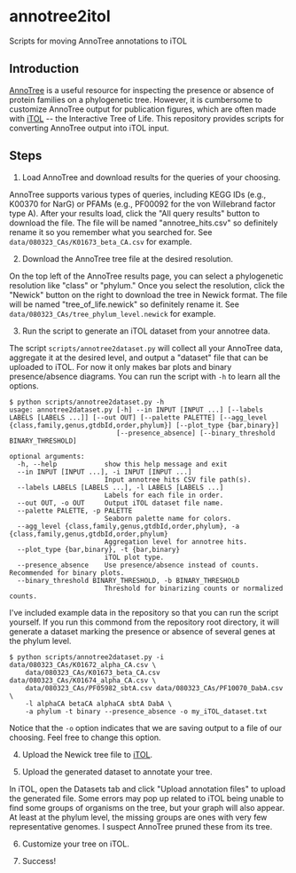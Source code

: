# annotree2itol
Scripts for moving AnnoTree annotations to iTOL

## Introduction

[AnnoTree](http://annotree.uwaterloo.ca/) is a useful resource for inspecting the presence or absence of protein families on a phylogenetic tree. However, it is cumbersome to customize AnnoTree output for publication figures, which are often made with [iTOL](https://itol.embl.de/upload.cgi) -- the Interactive Tree of Life. This repository provides scripts for converting AnnoTree output into iTOL input. 

## Steps

1. Load AnnoTree and download results for the queries of your choosing. 

AnnoTree supports various types of queries, including KEGG IDs (e.g., K00370 for NarG) or PFAMs (e.g., PF00092 for the von Willebrand factor type A). After your results load, click the "All query results" button to download the file. The file will be named "annotree_hits.csv" so definitely rename it so you remember what you searched for. See `data/080323_CAs/K01673_beta_CA.csv` for example.

2. Download the AnnoTree tree file at the desired resolution.

On the top left of the AnnoTree results page, you can select a phylogenetic resolution like "class" or "phylum." Once you select the resolution, click the "Newick" button on the right to download the tree in Newick format. The file will be named "tree_of_life.newick" so definitely rename it. See `data/080323_CAs/tree_phylum_level.newick` for example. 

3. Run the script to generate an iTOL dataset from your annotree data. 

The script `scripts/annotree2dataset.py` will collect all your AnnoTree data, aggregate it at the desired level, and output a "dataset" file that can be uploaded to iTOL. For now it only makes bar plots and binary presence/absence diagrams. You can run the script with `-h` to learn all the options. 

```console
$ python scripts/annotree2dataset.py -h 
usage: annotree2dataset.py [-h] --in INPUT [INPUT ...] [--labels LABELS [LABELS ...]] [--out OUT] [--palette PALETTE] [--agg_level {class,family,genus,gtdbId,order,phylum}] [--plot_type {bar,binary}]
                           [--presence_absence] [--binary_threshold BINARY_THRESHOLD]

optional arguments:
  -h, --help            show this help message and exit
  --in INPUT [INPUT ...], -i INPUT [INPUT ...]
                        Input annotree hits CSV file path(s).
  --labels LABELS [LABELS ...], -l LABELS [LABELS ...]
                        Labels for each file in order.
  --out OUT, -o OUT     Output iTOL dataset file name.
  --palette PALETTE, -p PALETTE
                        Seaborn palette name for colors.
  --agg_level {class,family,genus,gtdbId,order,phylum}, -a {class,family,genus,gtdbId,order,phylum}
                        Aggregation level for annotree hits.
  --plot_type {bar,binary}, -t {bar,binary}
                        iTOL plot type.
  --presence_absence    Use presence/absence instead of counts. Recommended for binary plots.
  --binary_threshold BINARY_THRESHOLD, -b BINARY_THRESHOLD
                        Threshold for binarizing counts or normalized counts.
```

I've included example data in the repository so that you can run the script yourself. If you run this commond from the repository root directory, it will generate a dataset marking the presence or absence of several genes at the phylum level. 

```console
$ python scripts/annotree2dataset.py -i data/080323_CAs/K01672_alpha_CA.csv \
    data/080323_CAs/K01673_beta_CA.csv data/080323_CAs/K01674_alpha_CA.csv \
    data/080323_CAs/PF05982_sbtA.csv data/080323_CAs/PF10070_DabA.csv \
    -l alphaCA betaCA alphaCA sbtA DabA \
    -a phylum -t binary --presence_absence -o my_iTOL_dataset.txt
```

Notice that the `-o` option indicates that we are saving output to a file of our choosing. Feel free to change this option. 

4. Upload the Newick tree file to [iTOL](https://itol.embl.de/upload.cgi).

5. Upload the generated dataset to annotate your tree.

In iTOL, open the Datasets tab and click "Upload annotation files" to upload the generated file. Some errors may pop up related to iTOL being unable to find some groups of organisms on the tree, but your graph will also appear. At least at the phylum level, the missing groups are ones with very few representative genomes. I suspect AnnoTree pruned these from its tree. 

6. Customize your tree on iTOL.

7. Success! 
